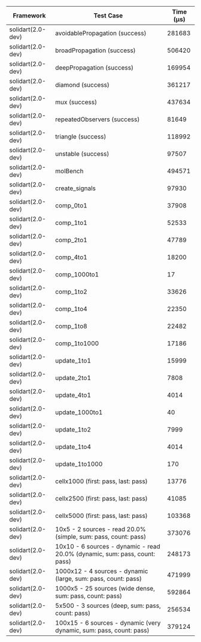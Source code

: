 | Framework | Test Case | Time (μs) |
| --- | --- | --- |
| solidart(2.0-dev) | avoidablePropagation (success) | 281683 |
| solidart(2.0-dev) | broadPropagation (success) | 506420 |
| solidart(2.0-dev) | deepPropagation (success) | 169954 |
| solidart(2.0-dev) | diamond (success) | 361217 |
| solidart(2.0-dev) | mux (success) | 437634 |
| solidart(2.0-dev) | repeatedObservers (success) | 81649 |
| solidart(2.0-dev) | triangle (success) | 118992 |
| solidart(2.0-dev) | unstable (success) | 97507 |
| solidart(2.0-dev) | molBench | 494571 |
| solidart(2.0-dev) | create_signals | 97930 |
| solidart(2.0-dev) | comp_0to1 | 37908 |
| solidart(2.0-dev) | comp_1to1 | 52533 |
| solidart(2.0-dev) | comp_2to1 | 47789 |
| solidart(2.0-dev) | comp_4to1 | 18200 |
| solidart(2.0-dev) | comp_1000to1 | 17 |
| solidart(2.0-dev) | comp_1to2 | 33626 |
| solidart(2.0-dev) | comp_1to4 | 22350 |
| solidart(2.0-dev) | comp_1to8 | 22482 |
| solidart(2.0-dev) | comp_1to1000 | 17186 |
| solidart(2.0-dev) | update_1to1 | 15999 |
| solidart(2.0-dev) | update_2to1 | 7808 |
| solidart(2.0-dev) | update_4to1 | 4014 |
| solidart(2.0-dev) | update_1000to1 | 40 |
| solidart(2.0-dev) | update_1to2 | 7999 |
| solidart(2.0-dev) | update_1to4 | 4014 |
| solidart(2.0-dev) | update_1to1000 | 170 |
| solidart(2.0-dev) | cellx1000 (first: pass, last: pass) | 13776 |
| solidart(2.0-dev) | cellx2500 (first: pass, last: pass) | 41085 |
| solidart(2.0-dev) | cellx5000 (first: pass, last: pass) | 103368 |
| solidart(2.0-dev) | 10x5 - 2 sources - read 20.0% (simple, sum: pass, count: pass) | 373076 |
| solidart(2.0-dev) | 10x10 - 6 sources - dynamic - read 20.0% (dynamic, sum: pass, count: pass) | 248173 |
| solidart(2.0-dev) | 1000x12 - 4 sources - dynamic (large, sum: pass, count: pass) | 471999 |
| solidart(2.0-dev) | 1000x5 - 25 sources (wide dense, sum: pass, count: pass) | 592864 |
| solidart(2.0-dev) | 5x500 - 3 sources (deep, sum: pass, count: pass) | 256534 |
| solidart(2.0-dev) | 100x15 - 6 sources - dynamic (very dynamic, sum: pass, count: pass) | 379124 |
